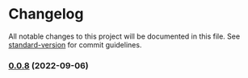 # Changelog

All notable changes to this project will be documented in this file. See [standard-version](https://github.com/conventional-changelog/standard-version) for commit guidelines.

### [0.0.8](https://github.com/i-link-pro-team/crypto-keys-lib/compare/v0.0.7...v0.0.8) (2022-09-06)
